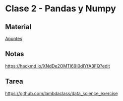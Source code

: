 # Clase 2 - Pandas y Numpy

## Material 
[Apuntes](https://github.com/lambdaclass/data_etudes/tree/master/clases/clase_2)

## Notas
https://hackmd.io/XNdDe2OMTl69I0dlYfA3FQ?edit

## Tarea
https://github.com/lambdaclass/data_science_exercise

